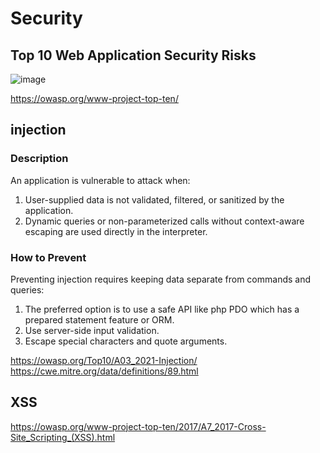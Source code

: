 # Security

## Top 10 Web Application Security Risks

![image](https://github.com/lz2510/Tech/assets/1209204/43469836-cdd7-420c-bbc1-b316bbd0aa84)

https://owasp.org/www-project-top-ten/

## injection

### Description

An application is vulnerable to attack when:

1. User-supplied data is not validated, filtered, or sanitized by the application.
2. Dynamic queries or non-parameterized calls without context-aware escaping are used directly in the interpreter.


### How to Prevent

Preventing injection requires keeping data separate from commands and queries:

1. The preferred option is to use a safe API like php PDO which has a prepared statement feature or ORM.
2. Use server-side input validation.
3. Escape special characters and quote arguments.

https://owasp.org/Top10/A03_2021-Injection/  
https://cwe.mitre.org/data/definitions/89.html  

## XSS

https://owasp.org/www-project-top-ten/2017/A7_2017-Cross-Site_Scripting_(XSS).html


